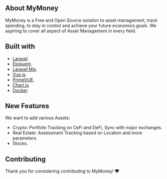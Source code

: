 ## About MyMoney

MyMoney is a Free and Open Source solution to asset management, track spending, to stay in control and achieve your future economics goals.
We aspiring to cover all aspect of Asset Management in every field.

## Built with
- [Laravel](https://laravel.com).
- [Eloquent](https://laravel.com/docs/eloquent).
- [Laravel Mix](https://laravel-mix.com/).
- [Vue.js](https://vuejs.org/).
- [PrimeVUE](https://www.primefaces.org/primevue/#/).
- [Chart.js](https://www.chartjs.org/).
- [Docker](https://www.docker.com/).

## New Features

We want to add various Assets:
 - Crypto: Portfolio Tracking on CeFi and DeFi, Sync with major exchanges.
 - Real Estate: Assessment Tracking based on Location and more parameters.
 - Stocks.

## Contributing

Thank you for considering contributing to MyMoney! ❤
